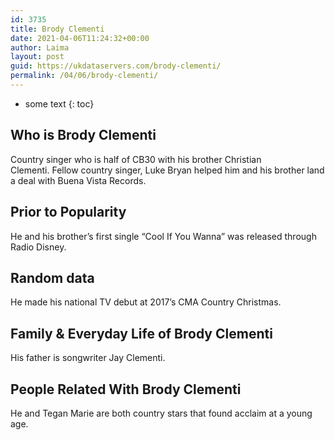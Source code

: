 ```yaml
---
id: 3735
title: Brody Clementi
date: 2021-04-06T11:24:32+00:00
author: Laima
layout: post
guid: https://ukdataservers.com/brody-clementi/
permalink: /04/06/brody-clementi/
---
```


* some text
{: toc}


## Who is Brody Clementi
                  
                  
                  
Country singer who is half of CB30 with his brother Christian Clementi. Fellow country singer, Luke Bryan helped him and his brother land a deal with Buena Vista Records. 
                  
              
            
              
            
                
                
                
## Prior to Popularity
                  
                  
                  
He and his brother&#8217;s first single &#8220;Cool If You Wanna&#8221; was released through Radio Disney. 
                  
              
            
              
            
                
                
                
## Random data
                  
                  
                  
He made his national TV debut at 2017&#8217;s CMA Country Christmas.
                  
              
            
              
            
                
                
                
## Family & Everyday Life of Brody Clementi
                  
                  
                  
His father is songwriter Jay Clementi.
                  
              
            
              
            
                
                
                
## People Related With Brody Clementi
                  
                  
                  
He and Tegan Marie are both country stars that found acclaim at a young age.
                  
              
            
              
            
                
              
            
              
              
            
            
              
            
          
          
          